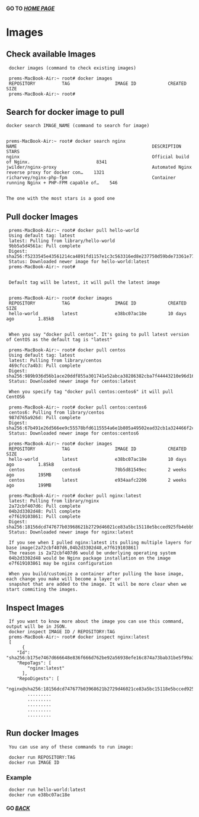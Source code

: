 #### GO TO *[HOME PAGE](index.md)*

# Images


## Check available Images


     docker images (command to check existing images)

     prems-MacBook-Air:~ root# docker images
     REPOSITORY          TAG                 IMAGE ID            CREATED             SIZE
     prems-MacBook-Air:~ root# 


## Search for docker image to pull 


    docker search IMAGE_NAME (command to search for image)

    
    prems-MacBook-Air:~ root# docker search nginx
    NAME                                                   DESCRIPTION                                     STARS               
    nginx                                                  Official build of Nginx.                         8341  
    jwilder/nginx-proxy                                    Automated Nginx reverse proxy for docker con…    1321   
    richarvey/nginx-php-fpm                                Container running Nginx + PHP-FPM capable of…    546 

    
    The one with the most stars is a good one
    
## Pull docker Images

     
     prems-MacBook-Air:~ root# docker pull hello-world
     Using default tag: latest
     latest: Pulling from library/hello-world
     9bb5a5d4561a: Pull complete 
     Digest: sha256:f5233545e43561214ca4891fd1157e1c3c563316ed8e237750d59bde73361e77
     Status: Downloaded newer image for hello-world:latest
     prems-MacBook-Air:~ root# 
     
     
     Default tag will be latest, it will pull the latest image
     
   
     prems-MacBook-Air:~ root# docker images
     REPOSITORY          TAG                 IMAGE ID            CREATED             SIZE
     hello-world         latest              e38bc07ac18e        10 days ago         1.85kB
     
     
     When you say "docker pull centos". It's going to pull latest version of CentOS as the default tag is "latest"
     
     prems-MacBook-Air:~ root# docker pull centos 
     Using default tag: latest
     latest: Pulling from library/centos
     469cfcc7a4b3: Pull complete 
     Digest: sha256:989b936d56b1ace20ddf855a301741e52abca38286382cba7f44443210e96d16
     Status: Downloaded newer image for centos:latest
     
     When you specify tag "docker pull centos:centos6" it will pull CentOS6 
     
     prems-MacBook-Air:~ root# docker pull centos:centos6
     centos6: Pulling from library/centos
     987d765a926d: Pull complete 
     Digest: sha256:67b491e26d566ee9c55578bfd6115554a6e1b805a49502ead32cb1a324466f2c
     Status: Downloaded newer image for centos:centos6
     
     prems-MacBook-Air:~ root# docker images
     REPOSITORY          TAG                 IMAGE ID            CREATED             SIZE
     hello-world         latest              e38bc07ac18e        10 days ago         1.85kB
     centos              centos6             70b5d81549ec        2 weeks ago         195MB
     centos              latest              e934aafc2206        2 weeks ago         199MB
     
     prems-MacBook-Air:~ root# docker pull nginx:latest
     latest: Pulling from library/nginx
     2a72cbf407d6: Pull complete 
     04b2d3302d48: Pull complete 
     e7f619103861: Pull complete 
     Digest: sha256:18156dcd747677b03968621b2729d46021ce83a5bc15118e5bcced925fb4ebb9
     Status: Downloaded newer image for nginx:latest
     
     If you see when I pulled nginx:latest its pulling multiple layers for base image(2a72cbf407d6,04b2d3302d48,e7f619103861)
     The reason is 2a72cbf407d6 would be underlying operating system 
     04b2d3302d48 would be Nginx package installation on the image
     e7f619103861 may be nginx configuration
     
     When you build/customize a container after pulling the base image, each change you make will become a layer or 
     snapshot that are added to the image. It will be more clear when we start commiting the images.
     
## Inspect Images

     If you want to know more about the image you can use this command, output will be in JSON.
     docker inspect IMAGE ID / REPOSITORY:TAG 
     prems-MacBook-Air:~ root# docker inspect nginx:latest
     [
          {
        "Id": "sha256:b175e7467d666648e836f666d762be92a56938efe16c874a73bab31be5f99a3b",
        "RepoTags": [
            "nginx:latest"
          ],
        "RepoDigests": [
            "nginx@sha256:18156dcd747677b03968621b2729d46021ce83a5bc15118e5bcced925fb4ebb9"
            .........
            .........
            .........
            .........
            .........
     
     
     
  
## Run docker Images
     You can use any of these commands to run image:
     
     docker run REPOSITORY:TAG
     docker run IMAGE ID  
     
### Example   
     docker run hello-world:latest
     docker run e38bc07ac18e
     
     
#### GO *[BACK](index.md)*

         
